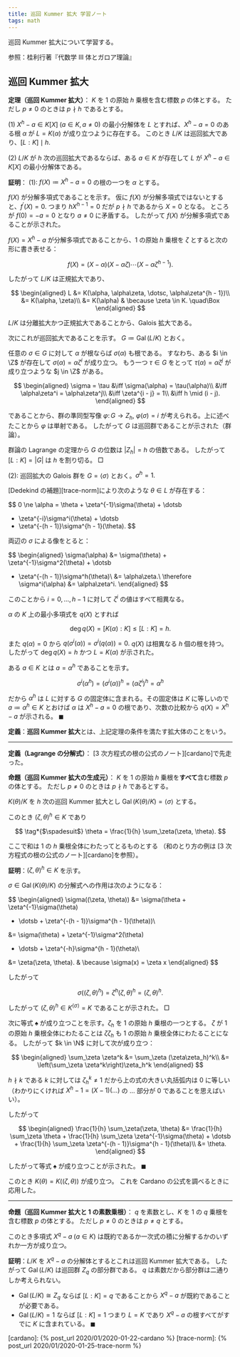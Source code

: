 ```yaml
---
title: 巡回 Kummer 拡大 学習ノート
tags: math
---
```


巡回 Kummer 拡大について学習する。

参照：桂利行著『代数学 III 体とガロア理論』

## 巡回 Kummer 拡大

**定理（巡回 Kummer 拡大）**：
$K$ を $1$ の原始 $h$ 乗根を含む標数 $p$ の体とする。
ただし $p \ne 0$ のときは $p \nmid h$ であるとする。

$(1)$ $X^h - a \in K[X]\;(a \in K, a \ne 0)$ の最小分解体を $L$ とすれば、$X^h - a = 0$
のある根 $\alpha$ が $L = K(\alpha)$ が成り立つように存在する。
このとき $L/K$ は巡回拡大であり、$[L : K] \mid h.$

$(2)$ $L/K$ が $h$ 次の巡回拡大であるならば、ある $a \in K$ が存在して
$L$ が $X^h - a \in K[X]$ の最小分解体である。

**証明**：
$(1):$ $f(X) \coloneqq X^h - a = 0$ の根の一つを $\alpha$ とする。

$f(X)$ が分解多項式であることを示す。
仮に $f(X)$ が分解多項式ではないとすると、$f^{\prime}(X) = 0.$
つまり $hX^{h - 1} = 0$ だが $p \nmid h$ であるから $X = 0$ となる。
ところが $f(0) = -a = 0$ となり $a \ne 0$ に矛盾する。
したがって $f(X)$ が分解多項式であることが示された。

$f(X) = X^h - a$ が分解多項式であることから、$1$ の原始 $h$ 乗根を
$\zeta$ とすると次の形に書き表せる：

$$
f(X) = (X - \alpha)(X - \alpha\zeta)\dotsb(X - \alpha\zeta^{h - 1}).
$$

したがって $L/K$ は正規拡大であり、

$$
\begin{aligned}
L &= K(\alpha, \alpha\zeta, \dotsc, \alpha\zeta^{h - 1})\\
&= K(\alpha, \zeta)\\
&= K(\alpha) & \because \zeta \in K.
\quad\Box
\end{aligned}
$$

$L/K$ は分離拡大かつ正規拡大であることから、Galois 拡大である。

次にこれが巡回拡大であることを示す。
$G \coloneqq \operatorname{Gal}(L/K)$ とおく。

任意の $\sigma \in G$ に対して $\alpha$ が根ならば $\sigma(\alpha)$ も根である。
すなわち、ある $i \in \Z$ が存在して $\sigma(\alpha) = \alpha\zeta^i$ が成り立つ。
もう一つ $\tau \in G$ をとって $\tau(\alpha) = \alpha\zeta^j$ が成り立つような $j \in \Z$ がある。

$$
\begin{aligned}
\sigma = \tau
&\iff \sigma(\alpha) = \tau(\alpha)\\
&\iff \alpha\zeta^i = \alpha\zeta^j\\
&\iff \zeta^{i - j} = 1\\
&\iff h \mid (i - j).
\end{aligned}
$$

であることから、群の準同型写像 $\varphi \colon G \longrightarrow Z_h,$
$\varphi(\sigma) = i$ が考えられる。上に述べたことから $\varphi$ は単射である。
したがって $G$ は巡回群であることが示された（群論）。

群論の Lagrange の定理から $G$ の位数は $\lvert Z_h \rvert = h$ の倍数である。
したがって $[L : K] = \lvert G \rvert$ は $h$ を割り切る。
$\Box$

$(2):$ 巡回拡大の Galois 群を $G = \langle \sigma \rangle$ とおく。$\sigma^h = 1.$

[Dedekind の補題][trace-norm]により次のような $\theta \in L$ が存在する：

$$
0 \ne \alpha = \theta + \zeta^{-1}\sigma(\theta) + \dotsb

+ \zeta^{-i}\sigma^i(\theta) + \dotsb
+ \zeta^{-(h - 1)}\sigma^{h - 1}(\theta).
$$

両辺の $\sigma$ による像をとると：

$$
\begin{aligned}
\sigma(\alpha)
&= \sigma(\theta) + \zeta^{-1}\sigma^2(\theta) + \dotsb

+ \zeta^{-(h - 1)}\sigma^h(\theta)\\
&= \alpha\zeta.\\
\therefore \sigma^i(\alpha) &= \alpha\zeta^i.
\end{aligned}
$$

このことから $i = 0, \dotsc, h - 1$ に対して $\zeta^i$ の値はすべて相異なる。

$\alpha$ の $K$ 上の最小多項式を $q(X)$ とすれば

$$
\deg q(X) = [K(\alpha) : K] \le [L : K] = h.
$$

また $q(\alpha) = 0$ から $q(\sigma^i(\alpha)) = \sigma^i(q(\alpha)) = 0.$
$q(X)$ は相異なる $h$ 個の根を持つ。したがって
$\deg q(X) = h$ かつ $L = K(\alpha)$ が示された。

ある $a \in K$ とは $a = \alpha^h$ であることを示す。

$$
\sigma^i(\alpha^h) = (\sigma^i(\alpha))^h = (\alpha\zeta^i)^h = \alpha^h
$$

だから $\alpha^h$ は $L$ に対する $G$ の固定体に含まれる。その固定体は $K$ に等しいので
$a \coloneqq \alpha^h \in K$ とおけば $\alpha$ は
$X^h - a = 0$ の根であり、次数の比較から $q(X) = X^h - a$ が示される。
$\blacksquare$

**定義**：**巡回 Kummer 拡大**とは、上記定理の条件を満たす拡大体のことをいう。

----

**定義（Lagrange の分解式）**：
[3 次方程式の根の公式のノート][cardano]で先走った。

**命題（巡回 Kummer 拡大の生成元）**：
$K$ を $1$ の原始 $h$ 乗根を**すべて**含む標数 $p$ の体とする。
ただし $p \ne 0$ のときは $p \nmid h$ であるとする。

$K(\theta)/K$ を $h$ 次の巡回 Kummer 拡大とし
$\operatorname{Gal}(K(\theta)/K) = \langle \sigma \rangle$ とする。

このとき $(\zeta, \theta)^h \in K$ であり

$$
\tag*{$\spadesuit$}
\theta = \frac{1}{h} \sum_\zeta(\zeta, \theta).
$$

ここで和は $1$ の $h$ 乗根全体にわたってとるものとする
（和のとり方の例は [3 次方程式の根の公式のノート][cardano]を参照）。

**証明**：$(\zeta, \theta)^h \in K$ を示す。

$\sigma \in \operatorname{Gal}(K(\theta)/K)$ の分解式への作用は次のようになる：

$$
\begin{aligned}
\sigma((\zeta, \theta))
&= \sigma(\theta + \zeta^{-1}\sigma(\theta)

+ \dotsb + \zeta^{-(h - 1)}\sigma^{h - 1}(\theta))\\

&= \sigma(\theta) + \zeta^{-1}\sigma^2(\theta)

+ \dotsb + \zeta^{-h}\sigma^{h - 1}(\theta)\\

&= \zeta(\zeta, \theta). & \because \sigma(x) = \zeta x
\end{aligned}
$$

したがって

$$
\sigma((\zeta, \theta)^h) = \zeta^h(\zeta, \theta)^h = (\zeta, \theta)^h.
$$

したがって $(\zeta, \theta)^h \in K^{\langle\sigma\rangle} = K$ であることが示された。
$\Box$

次に等式 $\spadesuit$ が成り立つことを示す。$\zeta_h$ を $1$ の原始 $h$ 乗根の一つとする。
$\zeta$ が $1$ の原始 $h$ 乗根全体にわたることは
$\zeta\zeta_h$ も $1$ の原始 $h$ 乗根全体にわたることになる。
したがって $k \in \N$ に対して次が成り立つ：

$$
\begin{aligned}
    \sum_\zeta \zeta^k
    &= \sum_\zeta (\zeta\zeta_h)^k\\
    &= \left(\sum_\zeta \zeta^k\right)\zeta_h^k
\end{aligned}
$$

$h \nmid k$ である $k$ に対しては $\zeta_h^k \ne 1$ だから上の式の大きい丸括弧内は $0$ に等しい
（わかりにくければ $X^h - 1 = (X - 1)(\dots)$ の $\dots$ 部分が $0$ であることを思えばいい）。

したがって

$$
\begin{aligned}
\frac{1}{h} \sum_\zeta(\zeta, \theta)
&= \frac{1}{h} \sum_\zeta \theta +
   \frac{1}{h} \sum_\zeta \zeta^{-1}\sigma(\theta) +
   \dotsb +
   \frac{1}{h} \sum_\zeta \zeta^{-(h - 1)}\sigma^{h - 1}(\theta)\\
&= \theta.
\end{aligned}
$$

したがって等式 $\spadesuit$ が成り立つことが示された。
$\blacksquare$

このとき $K(\theta) = K((\zeta, \theta))$ が成り立つ。
これを Cardano の公式を調べるときに応用した。

----

**命題（巡回 Kummer 拡大と $1$ の素数乗根）**：
$q$ を素数とし、$K$ を $1$ の $q$ 乗根を含む標数 $p$ の体とする。
ただし $p \ne 0$ のときは $p \ne q$ とする。

このとき多項式 $X^q - a\;(a \in K)$ は既約であるか一次式の積に分解するかのいずれか一方が成り立つ。

**証明**：$L/K$ を $X^q - a$ の分解体とするとこれは巡回 Kummer 拡大である。
したがって $\operatorname{Gal}(L/K)$ は巡回群 $Z_q$ の部分群である。
$q$ は素数だから部分群は二通りしか考えられない。

* $\operatorname{Gal}(L/K) \cong Z_q$ ならば $[L : K] = q$ であることから
  $X^q - a$ が既約であることが必要である。
* $\operatorname{Gal}(L/K) = 1$ ならば $[L : K] = 1$ つまり $L = K$ であり
  $X^q - a$ の根すべてがすでに $K$ に含まれている。
  $\blacksquare$

[cardano]: {% post_url 2020/01/2020-01-22-cardano %}
[trace-norm]: {% post_url 2020/01/2020-01-25-trace-norm %}

